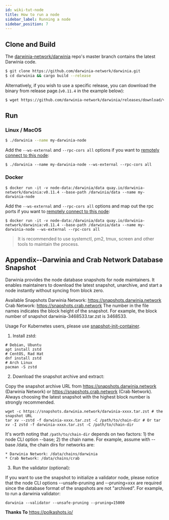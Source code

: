 ```yaml
---
id: wiki-tut-node
title: How to run a node
sidebar_label: Running a node
sidebar_position: 7
---
```


## Clone and Build

The [darwinia-network/darwinia](https://github.com/darwinia-network/darwinia) repo's master branch contains the latest Darwinia code.

```sh
$ git clone https://github.com/darwinia-network/darwinia.git
$ cd darwinia && cargo build --release
```
Alternatively, if you wish to use a specific release, you can download the binary from release page.(`v0.11.4` in the example below):

```sh
$ wget https://github.com/darwinia-network/darwinia/releases/download/v0.11.4/darwinia-x86_64-linux-gnu.tar.bz2
```

## Run


### Linux / MacOS

```sh
$ ./darwinia --name my-darwinia-node
```

Add the `--ws-external` and `--rpc-cors all` options if you want to [remotely connect to this node](https://wiki.polkadot.network/docs/en/maintain-wss):

```
$ ./darwinia --name my-darwinia-node --ws-external --rpc-cors all
```

### Docker

```
$ docker run -it -v node-data:/darwinia/data quay.io/darwinia-network/darwinia:v0.11.4 --base-path /darwinia/data --name my-darwinia-node
```

Add the `--ws-external` and `--rpc-cors all` options and map out the rpc ports if you want to [remotely connect to this node](https://wiki.polkadot.network/docs/en/maintain-wss):


```
$ docker run -it -v node-data:/darwinia/data quay.io/darwinia-network/darwinia:v0.11.4 --base-path /darwinia/data --name my-darwinia-node --ws-external --rpc-cors all
```

> It is recommended to use systemctl, pm2, tmux, screen and other tools to maintain the process.

## Appendix--Darwinia and Crab Network Database Snapshot

Darwinia provides the node database snapshots for node maintainers. It enables maintainers to download the latest snapshot, unarchive, and start a node instantly without syncing from block zero.

Available Snapshots
Darwinia Network: https://snapshots.darwinia.network
Crab Network: https://snapshots.crab.network
The number in the file names indicates the block height of the snapshot. For example, the block number of snapshot darwinia-3468533.tar.zst is 3468533.

Usage
For Kubernetes users, please use [snapshot-init-container](https://github.com/darwinia-network/snapshot-init-container).

1. Install zstd:

```
# Debian, Ubuntu
apt install zstd
# CentOS, Rad Hat
dnf install zstd
# Arch Linux
pacman -S zstd
```

2. Download the snapshot archive and extract:

Copy the snapshot archive URL from https://snapshots.darwinia.network (Darwinia Network) or https://snapshots.crab.network (Crab Network). Always choosing the latest snapshot with the highest block number is strongly recommended.

```
wget -c https://snapshots.darwinia.network/darwinia-xxxx.tar.zst # the snapshot URL
tar xv --zstd -f darwinia-xxxx.tar.zst -C /path/to/chain-dir # Or tar xv -I zstd -f darwinia-xxxx.tar.zst -C /path/to/chain-dir
```

It's worth noting that `/path/to/chain-dir` depends on two factors: 1) the node CLI option --base; 2) the chain name. For example, assume with --base /data, the chain dirs for networks are:

    * Darwinia Network: /data/chains/darwinia
    * Crab Network: /data/chains/crab

3. Run the validator (optional):

If you want to use the snapshot to initialize a validator node, please notice that the node CLI options --unsafe-pruning and --pruning=xxx are required since the database format of the snapshots are not "archived". For example, to run a darwinia validator:

```
darwinia --validator --unsafe-pruning --pruning=15000
```

**Thanks To**
https://polkashots.io/


